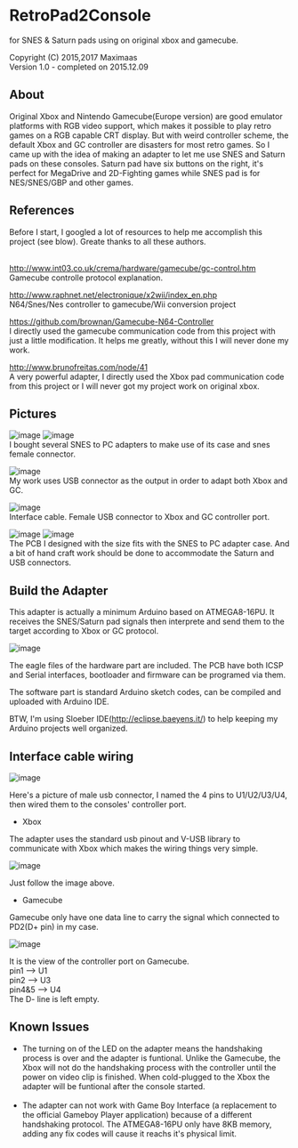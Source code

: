 # RetroPad2Console

for SNES & Saturn pads using on original xbox and gamecube.

Copyright (C) 2015,2017 Maximaas<br/>
Version 1.0 - completed on 2015.12.09

<H2>About</H2>
Original Xbox and Nintendo Gamecube(Europe version) are good emulator platforms with RGB video support, which makes it possible to play retro games on a RGB capable CRT display. But with weird controller scheme, the default Xbox and GC controller are disasters for most retro games. So I came up with the idea of making an adapter to let me use SNES and Saturn pads on these consoles. Saturn pad have six buttons on the right, it's perfect for MegaDrive and 2D-Fighting games while SNES pad is for NES/SNES/GBP and other games.

<H2>References</H2>
Before I start, I googled a lot of resources to help me accomplish this project (see blow). Greate thanks to all these authors.<br/><br/>

http://www.int03.co.uk/crema/hardware/gamecube/gc-control.htm<br/>
Gamecube controlle protocol explanation.

http://www.raphnet.net/electronique/x2wii/index_en.php<br/>
N64/Snes/Nes controller to gamecube/Wii conversion project

https://github.com/brownan/Gamecube-N64-Controller<br/>
I directly used the gamecube communication code from this project with just a little modification. It helps me greatly, without this I will never done my work.

http://www.brunofreitas.com/node/41<br/>
A very powerful adapter, I directly used the Xbox pad communication code from this project or I will never got my project work on original xbox.

<H2>Pictures</H2>

![image](https://github.com/maximaas/RetroPad2Console/blob/master/pics/photo/IMG_8322.JPG)
![image](https://github.com/maximaas/RetroPad2Console/blob/master/pics/photo/IMG_8313.JPG)<br/>
I bought several SNES to PC adapters to make use of its case and snes female connector.

![image](https://github.com/maximaas/RetroPad2Console/blob/master/pics/photo/IMG_8314.JPG)<br/>
My work uses USB connector as the output in order to adapt both Xbox and GC.

![image](https://github.com/maximaas/RetroPad2Console/blob/master/pics/photo/IMG_8318.JPG)<br/>
Interface cable. Female USB connector to Xbox and GC controller port.

![image](https://github.com/maximaas/RetroPad2Console/blob/master/pics/photo/IMG_8319.JPG)
![image](https://github.com/maximaas/RetroPad2Console/blob/master/pics/photo/IMG_8320.JPG)<br/>
The PCB I designed with the size fits with the SNES to PC adapter case. And a bit of hand craft work should be done to accommodate the Saturn and USB connectors.

<H2>Build the Adapter</H2>
This adapter is actually a minimum Arduino based on ATMEGA8-16PU. It receives the SNES/Saturn pad signals then interprete and send them to the target according to Xbox or GC protocol.

![image](https://github.com/maximaas/RetroPad2Console/blob/master/pics/photo/IMG_8323.JPG)

The eagle files of the hardware part are included. The PCB have both ICSP and Serial interfaces, bootloader and firmware can be programed via them.

The software part is standard Arduino sketch codes, can be compiled and uploaded with Arduino IDE.

BTW, I'm using Sloeber IDE(http://eclipse.baeyens.it/) to help keeping my Arduino projects well organized.

<H2>Interface cable wiring</H2>

![image](https://github.com/maximaas/RetroPad2Console/blob/master/pics/images/usb-a.png)

Here's a picture of male usb connector, I named the 4 pins to U1/U2/U3/U4, then wired them to the consoles' controller port.

<ul>
<li>Xbox</li>
</ul>
The adapter uses the standard usb pinout and V-USB library to communicate with Xbox which makes the wiring things very simple.

![image](https://github.com/maximaas/RetroPad2Console/blob/master/pics/images/xbox-socket.png)

Just follow the image above.

<ul>
<li>Gamecube</li>
</ul>
Gamecube only have one data line to carry the signal which connected to PD2(D+ pin) in my case.

![image](https://github.com/maximaas/RetroPad2Console/blob/master/pics/images/gc-socket.png)

It is the view of the controller port on Gamecube.<br/>
pin1   --> U1<br/>
pin2   --> U3<br/>
pin4&5 --> U4<br/>
The D- line is left empty.<br/>

<H2>Known Issues</H2>
<ul>
<li>The turning on of the LED on the adapter means the handshaking process is over and the adapter is funtional. Unlike the Gamecube, the Xbox will not do the handshaking process with the controller until the power on video clip is finished. When cold-plugged to the Xbox the adapter will be funtional after the console started.</li>
<br/>
<li>The adapter can not work with Game Boy Interface (a replacement to the official Gameboy Player application) because of a different handshaking protocol. The ATMEGA8-16PU only have 8KB memory, adding any fix codes will cause it reachs it's physical limit.</li>
</ul>
